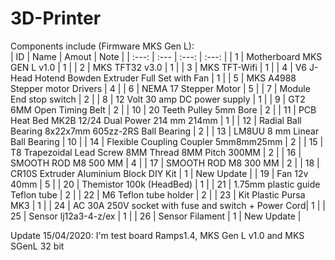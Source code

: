# 3D-Printer
Components include (Firmware MKS Gen L):           
| ID | Name | Amout | Note |
| :---: | :--- | :---: | :---: |
| 1 | Motherboard MKS GEN L v1.0 | 1 |
| 2 | MKS TFT32 v3.0 | 1 |
| 3 | MKS TFT-Wifi | 1 |
| 4 | V6 J-Head Hotend Bowden Extruder Full Set with Fan  | 1 |
| 5 | MKS A4988 Stepper motor Drivers | 4 |
| 6 | NEMA 17 Stepper Motor | 5 |
| 7 | Module End stop switch | 2 |
| 8 | 12 Volt 30 amp DC power supply | 1 |
| 9 | GT2 6MM Open Timing Belt | 2 |
| 10 | 20 Teeth Pulley 5mm Bore | 2 |
| 11 | PCB Heat Bed MK2B 12/24 Dual Power 214 mm 214mm | 1 |
| 12 | Radial Ball Bearing 8x22x7mm 605zz-2RS Ball Bearing | 2 |
| 13 | LM8UU 8 mm Linear Ball Bearing | 10 |
| 14 | Flexible Coupling Coupler 5mm8mm25mm | 2 |
| 15 | T8 Trapezoidal Lead Screw 8MM Thread 8MM Pitch 300MM | 2 |
| 16 | SMOOTH ROD M8 500 MM | 4 |
| 17 | SMOOTH ROD M8 300 MM | 2 |
| 18 | CR10S Extruder Aluminium Block DIY Kit | 1 | New Update |
| 19 | Fan 12v 40mm | 5 |
| 20 | Themistor 100k (HeadBed) | 1 |
| 21 | 1.75mm plastic guide Teflon tube | 2 |
| 22 | M6 Teflon tube holder | 2 |
| 23 | Kit Plastic Pursa MK3 | 1 |
| 24 | AC 30A 250V socket with fuse and switch + Power Cord| 1 |
| 25 | Sensor lj12a3-4-z/ex | 1 |
| 26 | Sensor Filament | 1 | New Update |

Update 15/04/2020: I'm test board Ramps1.4, MKS Gen L v1.0 and MKS SGenL 32 bit
